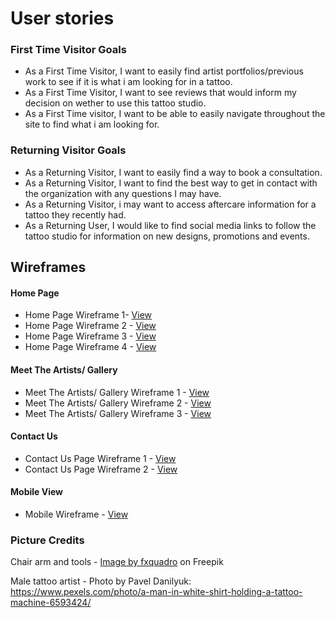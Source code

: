 

# User stories

### First Time Visitor Goals
   

 - As a First Time Visitor, I want to easily find artist
   portfolios/previous work to see if it is what i am looking for in a
   tattoo.
 - As a First Time Visitor, I want to see reviews that would inform my  
   decision on wether to use this tattoo studio.
 - As a First Time visitor, I want to be able to easily navigate
   throughout the site to     find what i am looking for.

  

### Returning Visitor Goals

 - As a Returning Visitor, I want to easily find a way to book a
   consultation.
 - As a Returning Visitor, I want to find the best way to get in contact
   with the organization with any questions I may have.
 - As a Returning Visitor, i may want to access aftercare information for a tattoo they recently had.
 - As a Returning User, I would like to find social media links to follow the tattoo studio for information on new designs, promotions and events.


## Wireframes

#### Home Page
-   Home Page Wireframe 1- [View](readme_media/wireframes/Landing_Page.png)
-   Home Page Wireframe 2 - [View](readme_media/wireframes/Home_Page_2.png)
-   Home Page Wireframe 3 - [View](readme_media/wireframes/Home_Page_3.png)
-   Home Page Wireframe 4 - [View](readme_media/wireframes/Home_Page_4.png)
#### Meet The Artists/ Gallery
- Meet The Artists/ Gallery Wireframe 1 - [View](readme_media/wireframes/Meet_The_Artists_Page.png)
- Meet The Artists/ Gallery Wireframe 2 - [View](readme_media/wireframes/Meet_The_Artists_Page_2.png)
- Meet The Artists/ Gallery Wireframe 3 - [View](readme_media/wireframes/Meet_The_Artists_Page_3.png)
#### Contact Us
-   Contact Us Page Wireframe 1 -  [View](readme_media/wireframes/Contact_Us_Page.png)
-  Contact Us Page Wireframe 2 -  [View](readme_media/wireframes/Contact_Us_Page_2.png)
#### Mobile View
-  Mobile Wireframe -  [View](readme_media/wireframes/Mobile_View.png)

### Picture Credits

Chair arm and tools - <a href="https://www.freepik.com/free-photo/dark-photo-different-equipment-tattoo-making-tattoo-salon_26605680.htm#query=tattoo%20parlor&position=1&from_view=search&track=ais">Image by fxquadro</a> on Freepik

Male tattoo artist - Photo by Pavel Danilyuk: https://www.pexels.com/photo/a-man-in-white-shirt-holding-a-tattoo-machine-6593424/